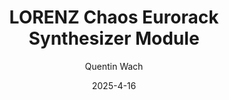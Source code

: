 ---
layout: redirect
mathjax: true
title:  "LORENZ Chaos Eurorack Synthesizer Module"
description: "A fully analogue computer for music synthesis generating the chaotic dynamics of the Lorenz attractor and visualizing it on an integrated screen. Control the speed of the oscillations with three modes, all the parameters of the attractor and output the X, Y, and Z coordinate signals, and feed in your own signals into the three channels to be modulated chaotically."
date:   2025-4-16
author: ["Quentin Wach"]
tags: ["electronics", "synthesizer"]
tag_search: true
image:          "/images/S_ad.jpg.png"
redirect:       "/science_and_engineering"
weight: 100
note: "On hold until missing components arrive."
categories: "science-engineering"
progress: 0.2
---